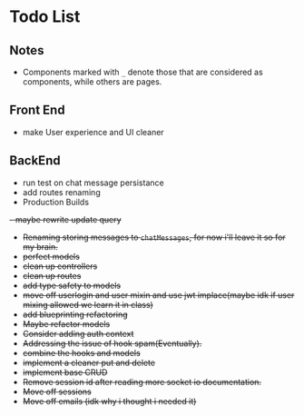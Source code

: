 # Todo List

## Notes
- Components marked with `_` denote those that are considered as components, while others are pages.

## Front End
- make User experience and UI cleaner


## BackEnd

- run test on chat message persistance
- add routes renaming
- Production Builds

~~- maybe rewrite update query~~
- ~~Renaming storing messages to `chatMessages`, for now i'll leave it so for my brain.~~
- ~~perfect models~~
- ~~clean up controllers~~
- ~~clean up routes~~
- ~~add type safety to models~~
- ~~move off userlogin and user mixin  and use jwt implace(maybe idk if user mixing allowed we learn it in class)~~
- ~~add blueprinting refactoring~~
- ~~Maybe refactor models~~
- ~~Consider adding auth context~~
- ~~Addressing the issue of hook spam(Eventually).~~
- ~~combine the hooks and models~~
- ~~implement a cleaner put and delete~~
- ~~implement base CRUD~~
- ~~Remove session id after reading more socket io documentation.~~
- ~~Move off sessions~~
- ~~Move off emails (idk why i thought i needed it)~~